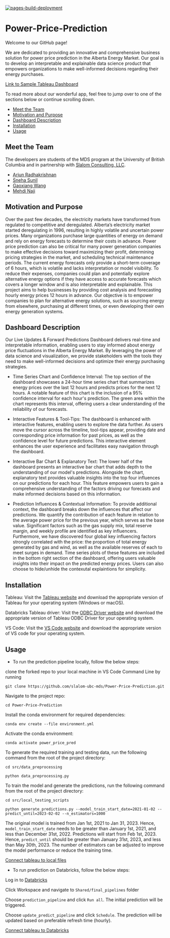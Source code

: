 [![pages-build-deployment](https://github.com/slalom-ubc-mds/Power-Price-Prediction/actions/workflows/pages/pages-build-deployment/badge.svg)](https://github.com/slalom-ubc-mds/Power-Price-Prediction/actions/workflows/pages/pages-build-deployment)

# Power-Price-Prediction

Welcome to our GitHub page!

We are dedicated to providing an innovative and comprehensive business solution for power price prediction in the Alberta Energy Market. Our goal is to develop an interpretable and explainable data science product that empowers organizations to make well-informed decisions regarding their energy purchases.

[Link to Sample Tableau Dashboard](https://public.tableau.com/app/profile/gaoxiang.wang8077/viz/AESOVersion6_0/PredictedDash?publish=yes)

To read more about our wonderful app, feel free to jump over to one of the sections below or continue scrolling down.

- [Meet the Team](#meet-the-team)
- [Motivation and Purpose](#motivation-and-purpose)
- [Dashboard Description](#dashboard-description)
- [Installation](#installation)
- [Usage](#usage)

## Meet the Team

The developers are students of the MDS program at the University of British Columbia and in partnership with [Slalom Consulting, LLC](https://www.slalom.com/).

- [Arjun Radhakrishnan](https://github.com/rkrishnan-arjun)
- [Sneha Sunil](https://github.com/snesunil)
- [Gaoxiang Wang](https://github.com/louiewang820)
- [Mehdi Naji](https://github.com/mehdi-naji)

## Motivation and Purpose

Over the past few decades, the electricity markets have transformed from regulated to competitive and deregulated. Alberta’s electricity market started deregulating in 1996, resulting in highly volatile and uncertain power prices. Many organizations purchase large quantities of energy on demand and rely on energy forecasts to determine their costs in advance. Power price prediction can also be critical for many power generation companies to make effective decisions toward maximizing their profit, determining pricing strategies in the market, and scheduling technical maintenance periods. The current energy forecasts only provide a short-term coverage of 6 hours, which is volatile and lacks interpretation or model visibility. To reduce their expenses, companies could plan and potentially explore alternative energy options if they have access to accurate forecasts which covers a longer window and is also interpretable and explainable. This project aims to help businesses by providing cost analysis and forecasting hourly energy prices 12 hours in advance. Our objective is to empower companies to plan for alternative energy solutions, such as sourcing energy from elsewhere, purchasing at different times, or even developing their own energy generation systems.

## Dashboard Description

Our Live Updates & Forward Predictions Dashboard delivers real-time and interpretable information, enabling users to stay informed about energy price fluctuations in the Alberta Energy Market. By leveraging the power of data science and visualization, we provide stakeholders with the tools they need to make well-informed decisions and optimize their energy purchasing strategies.

- Time Series Chart and Confidence Interval:
The top section of the dashboard showcases a 24-hour time series chart that summarizes energy prices over the last 12 hours and predicts prices for the next 12 hours. A notable feature of this chart is the inclusion of a 95% confidence interval for each hour's prediction. The green area within the chart represents this interval, offering users a clear understanding of the reliability of our forecasts.

- Interactive Features & Tool-Tips:
The dashboard is enhanced with interactive features, enabling users to explore the data further. As users move the cursor across the timeline, tool-tips appear, providing date and corresponding price information for past prices, as well as the confidence level for future predictions. This interactive element enhances the user experience and facilitates easy navigation through the dashboard.

- Interactive Bar Chart & Explanatory Text:
The lower half of the dashboard presents an interactive bar chart that adds depth to the understanding of our model's predictions. Alongside the chart, explanatory text provides valuable insights into the top four influences on our predictions for each hour. This feature empowers users to gain a comprehensive understanding of the factors driving our forecasts and make informed decisions based on this information.

- Prediction Influences & Contextual Information:
To provide additional context, the dashboard breaks down the influences that affect our predictions. We quantify the contribution of each feature in relation to the average power price for the previous year, which serves as the base value. Significant factors such as the gas supply mix, total reserve margin, and weekly profile are identified as key influencers. Furthermore, we have discovered four global key influencing factors strongly correlated with the price: the proportion of total energy generated by gas and wind, as well as the available reserves of each to meet surges in demand. Time series plots of these features are included in the bottom right section of the dashboard, offering users valuable insights into their impact on the predicted energy prices. Users can also choose to hide/unhide the contexutal explaintions for simplicity.

## Installation

Tableau: Visit the [Tableau website](https://www.tableau.com/) and download the appropriate version of Tableau for your operating system (Windows or macOS).

Databricks Tableau driver:   Visit the [ODBC Driver website](https://www.databricks.com/spark/odbc-drivers-download?_gl=1*wbycmt*_gcl_au*MTExNDA4MjAzOC4xNjg1Mzg0MjQw&_ga=2.190062569.311368728.1687321881-777036860.1685384240) and download the appropriate version of Tableau ODBC Driver for your operating system.

VS Code: Visit the [VS Code website](https://code.visualstudio.com/) and download the appropriate version of VS code for your operating system.

## Usage

- To run the prediction pipeline locally, follow the below steps:

clone the forked repo to your local machine in VS Code Command Line by running

```
git clone https://github.com/slalom-ubc-mds/Power-Price-Prediction.git
```

Navigate to the project repo:

```
cd Power-Price-Prediction
```

Install the conda environment for required dependencies:

```
conda env create --file environment.yml
```

Activate the conda environment:

```
conda activate power_price_pred
```

To generate the required training and testing data, run the following command from the root of the project directory:

```
cd src/data_preprocessing
```

```
python data_preprocessing.py 
```

To train the model and generate the predictions, run the following command from the root of the project directory:

```
cd src/local_testing_scripts
```

```
python generate_predictions.py --model_train_start_date=2021-01-02 --predict_until=2023-02-02 --n_estimators=1000
```

The original model is trained from Jan 1st, 2021 to Jan 31, 2023. Hence, `model_train_start_date` needs to be greater than January 1st, 2021, and less than December 31st, 2022. Predictions will start from Feb 1st, 2023. Hence, `predict_until` should be greater than January 31st, 2023, and less than May 30th, 2023. 
The number of estimators can be adjusted to improve the model performance or reduce the training time. 

[Connect tableau to local files](https://github.com/slalom-ubc-mds/Power-Price-Prediction/blob/main/Tableau_ReadME.md#connect-tableau-with-local-files)

- To run prediction on Databricks, follow the below steps:

Log in to [Databricks](https://univbritcol-slalom-capstone23.cloud.databricks.com/login.html?o=8254429304025469)

Click Workspace and navigate to `Shared/final_pipelines` folder

Choose `prediction_pipeline` and click `Run all`. The initial prediction will be triggered.

Choose `update_predict_pipeline` and click `Schedule`. The prediction will be updated based on preferable refresh time (hourly).

[Connect tableau to Databricks](https://github.com/slalom-ubc-mds/Power-Price-Prediction/blob/main/Tableau_ReadME.md#connect-tableau-with-databricks)

